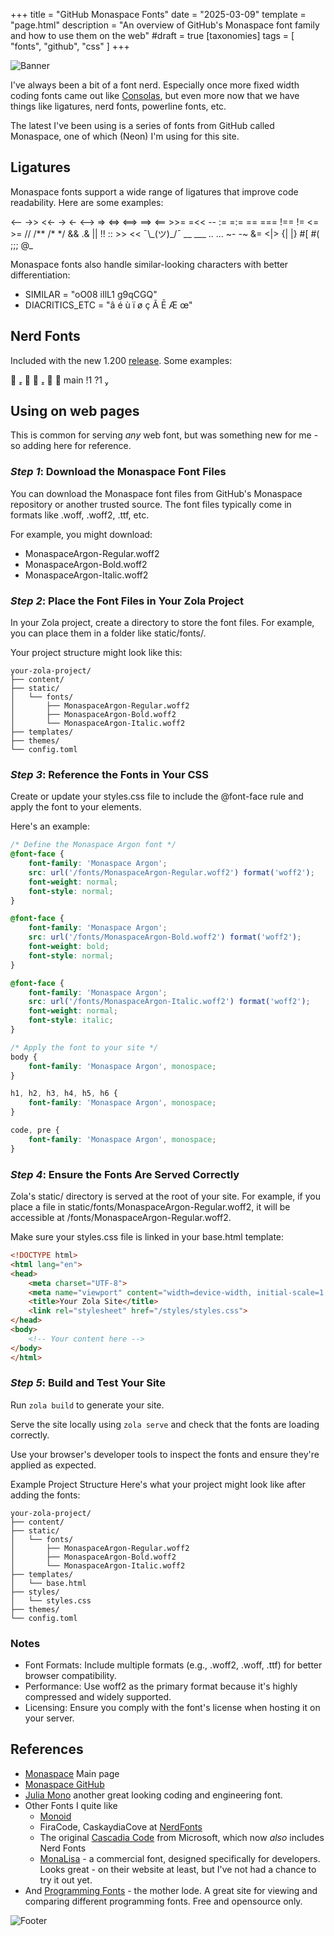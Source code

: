 +++
title = "GitHub Monaspace Fonts"
date = "2025-03-09"
template = "page.html"
description = "An overview of GitHub's Monaspace font family and how to use them on the web"
#draft = true
[taxonomies]
tags = [ "fonts", "github", "css" ]
+++ 

![Banner](/imgs/glyphs_in_landscape.webp)

I've always been a bit of a font nerd. Especially once more fixed width coding fonts came out like [Consolas](https://learn.microsoft.com/en-us/typography/font-list/consolas), but even more now that we have things like ligatures, nerd fonts, powerline fonts, etc. 

The latest I've been using is a series of fonts from GitHub called Monaspace, one of which (Neon) I'm using for this site.

## Ligatures

Monaspace fonts support a wide range of ligatures that improve code readability. Here are some examples:

<!-- --> <-- ->> <<- -> <- <--> => <=> <==> ==> <== >>= =<< -- := =:= == === !== != <= >= // /** /* */ && .& || !! :: >> << ¯\_(ツ)_/¯ __ ___ .. ...  ~- -~ &= <|> {| |} #[ #( ;;; @_

Monaspace fonts also handle similar-looking characters with better differentiation:

- SIMILAR = "oO08 iIlL1 g9qCGQ"
- DIACRITICS_ETC = "â é ù ï ø ç Ã Ē Æ œ"

## Nerd Fonts 

Included with the new 1.200 [release](https://github.com/githubnext/monaspace/releases/tag/v1.200). Some examples:

         main !1 ?1 

## Using on web pages

This is common for serving *any* web font, but was something new for me - so adding here for reference.

### *Step 1*: Download the Monaspace Font Files

You can download the Monaspace font files from GitHub's Monaspace repository or another trusted source. The font files typically come in formats like .woff, .woff2, .ttf, etc.

For example, you might download:

- MonaspaceArgon-Regular.woff2
- MonaspaceArgon-Bold.woff2
- MonaspaceArgon-Italic.woff2

### *Step 2*: Place the Font Files in Your Zola Project

In your Zola project, create a directory to store the font files. For example, you can place them in a folder like static/fonts/.

Your project structure might look like this:

```
your-zola-project/
├── content/
├── static/
│   └── fonts/
│       ├── MonaspaceArgon-Regular.woff2
│       ├── MonaspaceArgon-Bold.woff2
│       └── MonaspaceArgon-Italic.woff2
├── templates/
├── themes/
└── config.toml
```

### *Step 3*: Reference the Fonts in Your CSS

Create or update your styles.css file to include the @font-face rule and apply the font to your elements.

Here's an example:

```css
/* Define the Monaspace Argon font */
@font-face {
    font-family: 'Monaspace Argon';
    src: url('/fonts/MonaspaceArgon-Regular.woff2') format('woff2');
    font-weight: normal;
    font-style: normal;
}

@font-face {
    font-family: 'Monaspace Argon';
    src: url('/fonts/MonaspaceArgon-Bold.woff2') format('woff2');
    font-weight: bold;
    font-style: normal;
}

@font-face {
    font-family: 'Monaspace Argon';
    src: url('/fonts/MonaspaceArgon-Italic.woff2') format('woff2');
    font-weight: normal;
    font-style: italic;
}

/* Apply the font to your site */
body {
    font-family: 'Monaspace Argon', monospace;
}

h1, h2, h3, h4, h5, h6 {
    font-family: 'Monaspace Argon', monospace;
}

code, pre {
    font-family: 'Monaspace Argon', monospace;
}
```

### *Step 4*: Ensure the Fonts Are Served Correctly

Zola's static/ directory is served at the root of your site. For example, if you place a file in static/fonts/MonaspaceArgon-Regular.woff2, it will be accessible at /fonts/MonaspaceArgon-Regular.woff2.

Make sure your styles.css file is linked in your base.html template:

```html
<!DOCTYPE html>
<html lang="en">
<head>
    <meta charset="UTF-8">
    <meta name="viewport" content="width=device-width, initial-scale=1.0">
    <title>Your Zola Site</title>
    <link rel="stylesheet" href="/styles/styles.css">
</head>
<body>
    <!-- Your content here -->
</body>
</html>
```

### *Step 5*: Build and Test Your Site

Run `zola build` to generate your site.

Serve the site locally using `zola serve` and check that the fonts are loading correctly.

Use your browser's developer tools to inspect the fonts and ensure they're applied as expected.

Example Project Structure
Here's what your project might look like after adding the fonts:

```
your-zola-project/
├── content/
├── static/
│   └── fonts/
│       ├── MonaspaceArgon-Regular.woff2
│       ├── MonaspaceArgon-Bold.woff2
│       └── MonaspaceArgon-Italic.woff2
├── templates/
│   └── base.html
├── styles/
│   └── styles.css
├── themes/
└── config.toml
```


### Notes

- Font Formats: Include multiple formats (e.g., .woff2, .woff, .ttf) for better browser compatibility.
- Performance: Use woff2 as the primary format because it's highly compressed and widely supported.
- Licensing: Ensure you comply with the font's license when hosting it on your server.

## References

- [Monaspace](https://monaspace.githubnext.com/) Main page
- [Monaspace GitHub](https://github.com/githubnext/monaspace)
- [Julia Mono](https://juliamono.netlify.app/) another great looking coding and engineering font.
- Other Fonts I quite like
  - [Monoid](https://larsenwork.com/monoid/)
  - FiraCode, CaskaydiaCove at [NerdFonts](https://www.nerdfonts.com/)
  - The original [Cascadia Code](https://devblogs.microsoft.com/commandline/cascadia-code-2404-23/) from Microsoft, which now *also* includes Nerd Fonts
  - [MonaLisa](https://www.monolisa.dev/) - a commercial font, designed specifically for developers. Looks great - on their website at least, but I've not had a chance to try it out yet.
- And [Programming Fonts](https://www.programmingfonts.org/) - the mother lode. A great site for viewing and comparing different programming fonts. Free and opensource only.

![Footer](/imgs/glyphs-and-sprites.webp)
